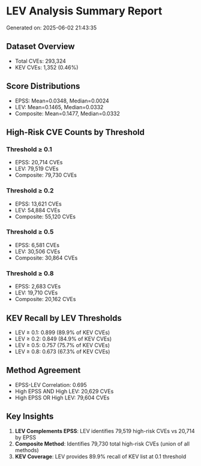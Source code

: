 
# LEV Analysis Summary Report
Generated on: 2025-06-02 21:43:35

## Dataset Overview
- Total CVEs: 293,324
- KEV CVEs: 1,352 (0.46%)

## Score Distributions
- EPSS: Mean=0.0348, Median=0.0024
- LEV: Mean=0.1465, Median=0.0332
- Composite: Mean=0.1477, Median=0.0332

## High-Risk CVE Counts by Threshold

### Threshold ≥ 0.1
- EPSS: 20,714 CVEs
- LEV: 79,519 CVEs  
- Composite: 79,730 CVEs

### Threshold ≥ 0.2
- EPSS: 13,621 CVEs
- LEV: 54,884 CVEs  
- Composite: 55,120 CVEs

### Threshold ≥ 0.5
- EPSS: 6,581 CVEs
- LEV: 30,506 CVEs  
- Composite: 30,864 CVEs

### Threshold ≥ 0.8
- EPSS: 2,683 CVEs
- LEV: 19,710 CVEs  
- Composite: 20,162 CVEs

## KEV Recall by LEV Thresholds
- LEV ≥ 0.1: 0.899 (89.9% of KEV CVEs)
- LEV ≥ 0.2: 0.849 (84.9% of KEV CVEs)
- LEV ≥ 0.5: 0.757 (75.7% of KEV CVEs)
- LEV ≥ 0.8: 0.673 (67.3% of KEV CVEs)

## Method Agreement
- EPSS-LEV Correlation: 0.695
- High EPSS AND High LEV: 20,629 CVEs
- High EPSS OR High LEV: 79,604 CVEs

## Key Insights
1. **LEV Complements EPSS**: LEV identifies 79,519 high-risk CVEs vs 20,714 by EPSS
2. **Composite Method**: Identifies 79,730 total high-risk CVEs (union of all methods)
3. **KEV Coverage**: LEV provides 89.9% recall of KEV list at 0.1 threshold
